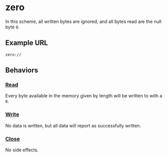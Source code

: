 # zero

In this scheme, all written bytes are ignored, and all bytes read are the null byte `0`.

## Example URL

```
zero://
```

## Behaviors

### [Read](https://github.com/CommonWA/cwa-spec/blob/master/ns/resource.md#read)

Every byte available in the memory given by length will be written to with a `0`.

### [Write](https://github.com/CommonWA/cwa-spec/blob/master/ns/resource.md#write)

No data is written, but all data will report as successfully written.

### [Close](https://github.com/CommonWA/cwa-spec/blob/master/ns/resource.md#close)

No side effects.
